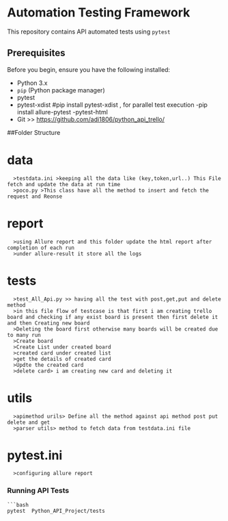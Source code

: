 # Automation Testing Framework

This repository contains  API automated tests using `pytest`

## Prerequisites

Before you begin, ensure you have the following installed:

- Python 3.x
- `pip` (Python package manager)
- pytest
- pytest-xdist  #pip install pytest-xdist ,  for parallel test execution
-pip install allure-pytest
-pytest-html
- Git >> https://github.com/adi1806/python_api_trello/

##Folder Structure 
# data 
      >testdata.ini >keeping all the data like (key,token,url..) This File fetch and update the data at run time 
      >poco.py >This class have all the method to insert and fetch the request and Reonse 
# report
      >using Allure report and this folder update the html report after completion of each run
      >under allure-result it store all the logs 
# tests
      >test_All_Api.py >> having all the test with post,get,put and delete method
      >in this file flow of testcase is that first i am creating trello board and checking if any exist board is present then first delete it and then Creating new board
      >Deleting the board first otherwise many boards will be created due to many run
      >Create board 
      >Create List under created board
      >created card under created list 
      >get the details of created card
      >Updte the created card
      >delete card> i am creating new card and deleting it 
      
# utils
      >apimethod urils> Define all the method against api method post put delete and get
      >parser utils> method to fetch data from testdata.ini file 
# pytest.ini
      >configuring allure report
      

### Running API Tests

    ```bash
    pytest  Python_API_Project/tests


